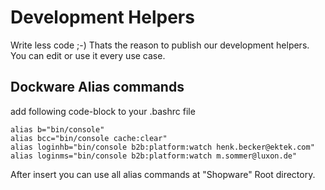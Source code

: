 # Development Helpers

Write less code ;-) Thats the reason to publish our development helpers. You can edit or use it every use case.

## Dockware Alias commands

add following code-block to your .bashrc file&#x20;

```
alias b="bin/console"
alias bcc="bin/console cache:clear"
alias loginhb="bin/console b2b:platform:watch henk.becker@ektek.com"
alias loginms="bin/console b2b:platform:watch m.sommer@luxon.de"
```

After insert you can use all alias commands at "Shopware" Root directory.

